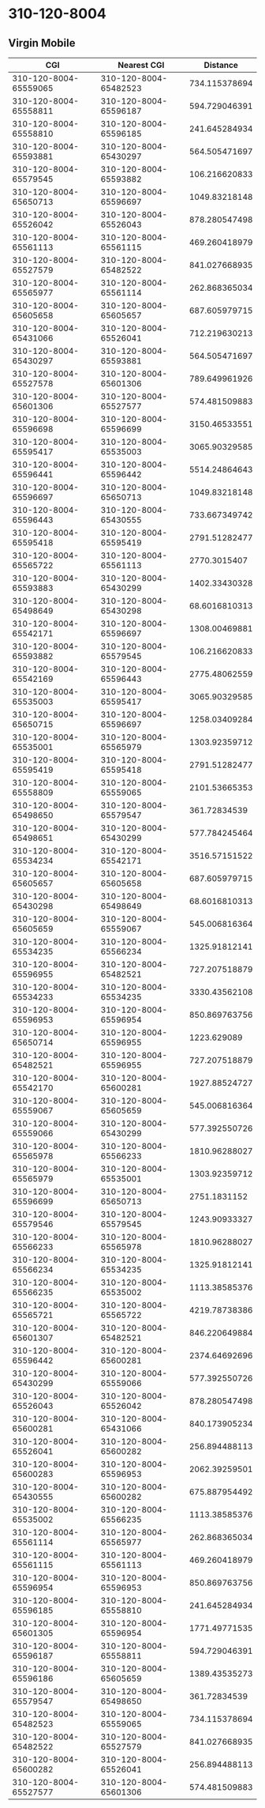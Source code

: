 # 310-120-8004
## Virgin Mobile


| CGI | Nearest CGI | Distance |
|-----|-------------|----------|
| 310-120-8004-65559065 | 310-120-8004-65482523 | 734.115378694 |
| 310-120-8004-65558811 | 310-120-8004-65596187 | 594.729046391 |
| 310-120-8004-65558810 | 310-120-8004-65596185 | 241.645284934 |
| 310-120-8004-65593881 | 310-120-8004-65430297 | 564.505471697 |
| 310-120-8004-65579545 | 310-120-8004-65593882 | 106.216620833 |
| 310-120-8004-65650713 | 310-120-8004-65596697 | 1049.83218148 |
| 310-120-8004-65526042 | 310-120-8004-65526043 | 878.280547498 |
| 310-120-8004-65561113 | 310-120-8004-65561115 | 469.260418979 |
| 310-120-8004-65527579 | 310-120-8004-65482522 | 841.027668935 |
| 310-120-8004-65565977 | 310-120-8004-65561114 | 262.868365034 |
| 310-120-8004-65605658 | 310-120-8004-65605657 | 687.605979715 |
| 310-120-8004-65431066 | 310-120-8004-65526041 | 712.219630213 |
| 310-120-8004-65430297 | 310-120-8004-65593881 | 564.505471697 |
| 310-120-8004-65527578 | 310-120-8004-65601306 | 789.649961926 |
| 310-120-8004-65601306 | 310-120-8004-65527577 | 574.481509883 |
| 310-120-8004-65596698 | 310-120-8004-65596699 | 3150.46533551 |
| 310-120-8004-65595417 | 310-120-8004-65535003 | 3065.90329585 |
| 310-120-8004-65596441 | 310-120-8004-65596442 | 5514.24864643 |
| 310-120-8004-65596697 | 310-120-8004-65650713 | 1049.83218148 |
| 310-120-8004-65596443 | 310-120-8004-65430555 | 733.667349742 |
| 310-120-8004-65595418 | 310-120-8004-65595419 | 2791.51282477 |
| 310-120-8004-65565722 | 310-120-8004-65561113 | 2770.3015407 |
| 310-120-8004-65593883 | 310-120-8004-65430299 | 1402.33430328 |
| 310-120-8004-65498649 | 310-120-8004-65430298 | 68.6016810313 |
| 310-120-8004-65542171 | 310-120-8004-65596697 | 1308.00469881 |
| 310-120-8004-65593882 | 310-120-8004-65579545 | 106.216620833 |
| 310-120-8004-65542169 | 310-120-8004-65596443 | 2775.48062559 |
| 310-120-8004-65535003 | 310-120-8004-65595417 | 3065.90329585 |
| 310-120-8004-65650715 | 310-120-8004-65596697 | 1258.03409284 |
| 310-120-8004-65535001 | 310-120-8004-65565979 | 1303.92359712 |
| 310-120-8004-65595419 | 310-120-8004-65595418 | 2791.51282477 |
| 310-120-8004-65558809 | 310-120-8004-65559065 | 2101.53665353 |
| 310-120-8004-65498650 | 310-120-8004-65579547 | 361.72834539 |
| 310-120-8004-65498651 | 310-120-8004-65430299 | 577.784245464 |
| 310-120-8004-65534234 | 310-120-8004-65542171 | 3516.57151522 |
| 310-120-8004-65605657 | 310-120-8004-65605658 | 687.605979715 |
| 310-120-8004-65430298 | 310-120-8004-65498649 | 68.6016810313 |
| 310-120-8004-65605659 | 310-120-8004-65559067 | 545.006816364 |
| 310-120-8004-65534235 | 310-120-8004-65566234 | 1325.91812141 |
| 310-120-8004-65596955 | 310-120-8004-65482521 | 727.207518879 |
| 310-120-8004-65534233 | 310-120-8004-65534235 | 3330.43562108 |
| 310-120-8004-65596953 | 310-120-8004-65596954 | 850.869763756 |
| 310-120-8004-65650714 | 310-120-8004-65596955 | 1223.629089 |
| 310-120-8004-65482521 | 310-120-8004-65596955 | 727.207518879 |
| 310-120-8004-65542170 | 310-120-8004-65600281 | 1927.88524727 |
| 310-120-8004-65559067 | 310-120-8004-65605659 | 545.006816364 |
| 310-120-8004-65559066 | 310-120-8004-65430299 | 577.392550726 |
| 310-120-8004-65565978 | 310-120-8004-65566233 | 1810.96288027 |
| 310-120-8004-65565979 | 310-120-8004-65535001 | 1303.92359712 |
| 310-120-8004-65596699 | 310-120-8004-65650713 | 2751.1831152 |
| 310-120-8004-65579546 | 310-120-8004-65579545 | 1243.90933327 |
| 310-120-8004-65566233 | 310-120-8004-65565978 | 1810.96288027 |
| 310-120-8004-65566234 | 310-120-8004-65534235 | 1325.91812141 |
| 310-120-8004-65566235 | 310-120-8004-65535002 | 1113.38585376 |
| 310-120-8004-65565721 | 310-120-8004-65565722 | 4219.78738386 |
| 310-120-8004-65601307 | 310-120-8004-65482521 | 846.220649884 |
| 310-120-8004-65596442 | 310-120-8004-65600281 | 2374.64692696 |
| 310-120-8004-65430299 | 310-120-8004-65559066 | 577.392550726 |
| 310-120-8004-65526043 | 310-120-8004-65526042 | 878.280547498 |
| 310-120-8004-65600281 | 310-120-8004-65431066 | 840.173905234 |
| 310-120-8004-65526041 | 310-120-8004-65600282 | 256.894488113 |
| 310-120-8004-65600283 | 310-120-8004-65596953 | 2062.39259501 |
| 310-120-8004-65430555 | 310-120-8004-65600282 | 675.887954492 |
| 310-120-8004-65535002 | 310-120-8004-65566235 | 1113.38585376 |
| 310-120-8004-65561114 | 310-120-8004-65565977 | 262.868365034 |
| 310-120-8004-65561115 | 310-120-8004-65561113 | 469.260418979 |
| 310-120-8004-65596954 | 310-120-8004-65596953 | 850.869763756 |
| 310-120-8004-65596185 | 310-120-8004-65558810 | 241.645284934 |
| 310-120-8004-65601305 | 310-120-8004-65596954 | 1771.49771535 |
| 310-120-8004-65596187 | 310-120-8004-65558811 | 594.729046391 |
| 310-120-8004-65596186 | 310-120-8004-65605659 | 1389.43535273 |
| 310-120-8004-65579547 | 310-120-8004-65498650 | 361.72834539 |
| 310-120-8004-65482523 | 310-120-8004-65559065 | 734.115378694 |
| 310-120-8004-65482522 | 310-120-8004-65527579 | 841.027668935 |
| 310-120-8004-65600282 | 310-120-8004-65526041 | 256.894488113 |
| 310-120-8004-65527577 | 310-120-8004-65601306 | 574.481509883 |
